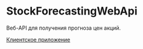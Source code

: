 # StockForecastingWebApi
Веб-API для получения прогноза цен акций.

[Клиентское приложение](https://github.com/OrlovAndrei/stock-forecasting-client)
